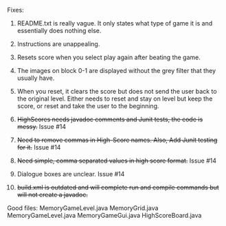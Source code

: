 Fixes:
1) README.txt is really vague. It only states what type of game it is and essentially does nothing else.

2) Instructions are unappealing.

3) Resets score when you select play again after beating the game.

4) The images on block 0-1 are displayed without the grey filter that they usually have.

5) When you reset, it clears the score but does not send the user back to the original level. Either needs to reset and stay on level but keep the score, or reset and take the user to the beginning.

6) ~~HighScores needs javadoc comments and Junit tests, the code is messy.~~ Issue #14

7) ~~Need to remove commas in High-Score names. Also, Add Junit testing for it.~~ Issue #14

8) ~~Need simple, comma separated values in high score format.~~ Issue #14

9) Dialogue boxes are unclear. Issue #14

10) ~~build.xml is outdated and will complete run and compile commands but will not create a javadoc.~~


Good files: 
MemoryGameLevel.java
MemoryGrid.java
MemoryGameLevel.java
MemoryGameGui.java
HighScoreBoard.java
